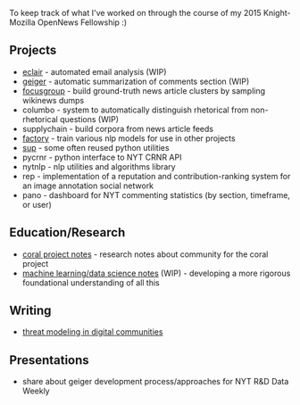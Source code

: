 To keep track of what I've worked on through the course of my 2015 Knight-Mozilla OpenNews Fellowship :)


## Projects

- [eclair](https://github.com/ftzeng/eclair) - automated email analysis (WIP)
- [geiger](https://github.com/ftzeng/geiger) - automatic summarization of comments section (WIP)
- [focusgroup](https://github.com/ftzeng/focusgroup) - build ground-truth news article clusters by sampling wikinews dumps
- columbo - system to automatically distinguish rhetorical from non-rhetorical questions (WIP)
- supplychain - build corpora from news article feeds
- [factory](https://github.com/ftzeng/factory) - train various nlp models for use in other projects
- [sup](https://github.com/ftzeng/sup) - some often reused python utilities
- pycrnr - python interface to NYT CRNR API
- nytnlp - nlp utilities and algorithms library
- rep - implementation of a reputation and contribution-ranking system for an image annotation social network
- pano - dashboard for NYT commenting statistics (by section, timeframe, or user)


## Education/Research

- [coral project notes](http://frnsys.com/coral/) - research notes about community for the coral project
- [machine learning/data science notes](http://frnsys.com/assets/mlai.pdf) (WIP) - developing a more rigorous foundational understanding of all this


## Writing

- [threat modeling in digital communities](http://spaceandtim.es/posts/threat-modeling-in-digital-communites)


## Presentations

- share about geiger development process/approaches for NYT R&D Data Weekly